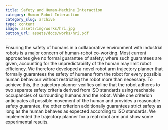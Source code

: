 ```yaml
---
title: Safety and Human-Machine Interaction
category: Human Robot Interaction
category_slug: archive
type: content
image: assets/img/works/hri.jpg
button_url: assets/docs/works/hri.pdf
---
```


Ensuring the safety of humans in a collaborative environment with industrial robots is a major concern of human-robot co-working. Most current approaches give no formal guarantee of safety; where such guarantees are given, accounting for the unpredictability of the human may limit robot efficiency. We therefore developed a novel robot arm trajectory planner that formally guarantees the safety of humans from the robot for every possible human behaviour without restricting the robot more than necessary. To achieve this, the trajectory planner verifies online that the robot adheres to two separate safety criteria derived from ISO standards using reachable occupancies of surrounding humans and the robot. While one criterion anticipates all possible movement of the human and provides a reasonable safety guarantee, the other criterion additionally guarantees strict safety as long as the human behaves as expected according to ISO standards. We implemented the trajectory planner for a real robot arm and show some experimental results.